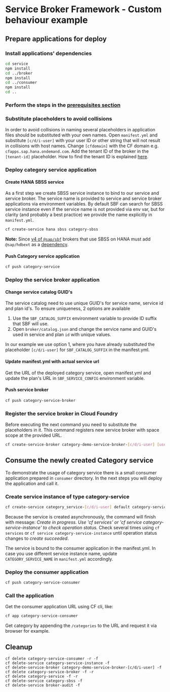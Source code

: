 # Service Broker Framework - Custom behaviour example

## Prepare applications for deploy

### Install applications' dependencies

```bash
cd service
npm install
cd ../broker
npm install
cd ../consumer
npm install
cd ..
```

### Perform the steps in the [prerequisites section](/examples/prerequisites.md)

### Substitute placeholders to avoid collisions

In order to avoid collisions in naming several placeholders in application files should be substituted with your own names. Open `manifest.yml` and substitute `[c/d/i-user]` with your user ID or other string that will not result in collisions with host names.
Change `[cfdomain]` with the CF domain e.g. `cfapps.sap.hana.ondemand.com`.
Add the tenant ID of the broker in the `[tenant-id]` placeholder. How to find the tenant ID is explained [here](/README.md#providing-the-tenant-id).

### Deploy category service application

#### Create HANA SBSS service

As a first step we create SBSS service instance to bind to our service and service broker. The service name is provided to service and service broker applications via environment variables. By default SBF can search for SBSS service instance even if the service name is not provided via env var, but for clarity (and probably a best practice) we provide the name explicitly in `manifest.yml`.

```bash
cf create-service hana sbss category-sbss
```

**Note:** Since [v4 of `@sap/sbf`](/migration.md#version-3--version-4) brokers that use SBSS on HANA must add `@sap/hdbext` as a [dependency](/examples/node.js/custom-hooks/broker/package.json).

#### Push Category service application

```bash
cf push category-service
```

### Deploy the service broker application

#### Change service catalog GUID's

The service catalog need to use unique GUID's for service name, service id and plan id's. To ensure uniqueness, 2 options are available

1. Use the `SBF_CATALOG_SUFFIX` environment variable to provide ID suffix that SBF will use.
2. Open `broker/catalog.json` and change the service name and GUID's used in service and plan `id` with unique values.

In our example we use option 1, where you have already substituted the placeholder `[c/d/i-user]` for `SBF_CATALOG_SUFFIX` in the manifest.yml.

#### Update manifest.yml with actual service url

Get the URL of the deployed category service, open manifest.yml and update the plan's URL in `SBF_SERVICE_CONFIG` environment variable.

#### Push service broker
```bash
cf push category-service-broker
```

### Register the service broker in Cloud Foundry

Before executing the next command you need to substitute the placeholders in it.
This command registers new service broker with space scope at the provided URL.

```bash
cf create-service-broker category-demo-service-broker-[c/d/i-user] [user] [plain-text-password] https://category-service-broker-[c/d/i-user].[cfdomain] --space-scoped
```

## Consume the newly created Category service

To demonstrate the usage of category service there is a small consumer application prepared in `consumer` directory.
In the next steps you will deploy the application and call it.

### Create service instance of type category-service

```bash
cf create-service category_service-[c/d/i-user] default category-service-instance
```

Because the service is created asynchronously, the command will finish with message:
*Create in progress. Use 'cf services' or 'cf service category-service-instance' to check operation status.*
Check several times using `cf services` or `cf service category-service-instance` until operation status changes to *create succeeded*.

The service is bound to the consumer application in the manifest.yml.
In case you use different service instance name, update `CATEGORY_SERVICE_NAME` in `manifest.yml` accordingly.

### Deploy the consumer application

```bash
cf push category-service-consumer
```

### Call the application

Get the consumer application URL using CF cli, like:

```bash
cf app category-service-consumer
```

Get category by appending the `/categories` to the URL and request it via browser for example.

## Cleanup

```
cf delete category-service-consumer -r -f
cf delete-service category-service-instance -f
cf delete-service-broker category-demo-service-broker-[c/d/i-user] -f
cf delete category-service-broker -f -r
cf delete category-service -f -r
cf delete-service category-sbss -f
cf delete-service broker-audit -f
```
